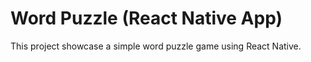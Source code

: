 # Word Puzzle (React Native App)

This project showcase a simple word puzzle game using React Native.

